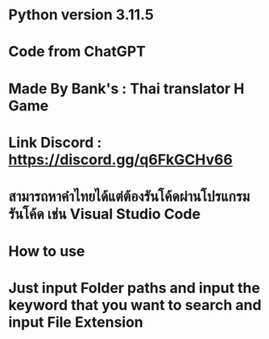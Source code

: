 # Python version 3.11.5
# Code from ChatGPT
# Made By Bank's : Thai translator H Game
# Link Discord : https://discord.gg/q6FkGCHv66
# สามารถหาคำไทยได้แต่ต้องรันโค้ดผ่านโปรแกรมรันโค้ด เช่น Visual Studio Code

# How to use
# Just input Folder paths and input the keyword that you want to search and input File Extension
